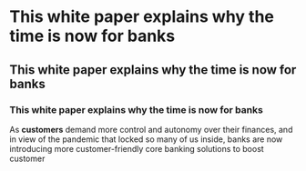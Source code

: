 # This white paper explains why the time is now for banks
## This white paper explains why the time is now for banks
### This white paper explains why the time is now for banks

As **customers** demand more control and autonomy over their finances, and in view of the pandemic that locked so many of us inside, banks are now introducing more customer-friendly core banking solutions to boost customer 
